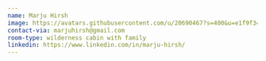 ```yaml
---
name: Marju Hirsh
image: https://avatars.githubusercontent.com/u/20690467?s=400&u=e1f9f3407f464ebefe69433671a3828f669e63fe&v=4
contact-via: marjuhirsh@gmail.com
room-type: wilderness cabin with family
linkedin: https://www.linkedin.com/in/marju-hirsh/
---
```

